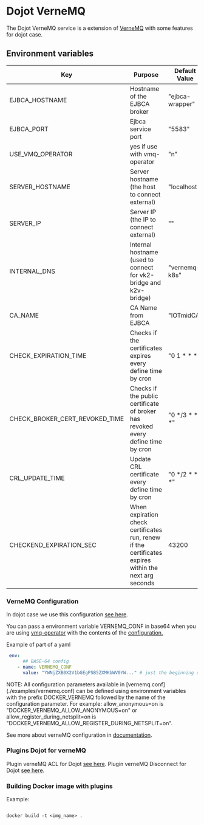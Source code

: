 # **Dojot VerneMQ**

The Dojot VerneMQ service is a extension of [VerneMQ](https://github.com/vernemq/vernemq) with some features for dojot case.


## **Environment variables**

Key                      | Purpose                                                            | Default Value  | Accepted values
-----------------------  | --------------------------------------------------------------     | -------------- |------------
EJBCA_HOSTNAME           | Hostname of the EJBCA broker                                       | "ejbca-wrapper"| IP or DNSs
EJBCA_PORT               | Ejbca service port                                                 | "5583"         | port values
USE_VMQ_OPERATOR         | yes if use with vmq-operator                                       | "n"            | y or n
SERVER_HOSTNAME          | Server hostname (the host to connect external)                     | "localhost"    | hostname
SERVER_IP                | Server IP (the IP to connect external)                             | ""             | IP
INTERNAL_DNS        | Internal hostname (used to connect for vk2-bridge and k2v-bridge)  | "vernemq-k8s"  | hostname
CA_NAME                  | CA Name from EJBCA                                                 | "IOTmidCA"     | string
CHECK_EXPIRATION_TIME    | Checks if the certificates expires every define time by cron       | "0 1 * * *"    | cron schedule expressions
CHECK_BROKER_CERT_REVOKED_TIME  | Checks if the public certificate of broker has revoked every define time by cron  | "0 */3 * * *" | cron schedule expressions
CRL_UPDATE_TIME          | Update CRL certificate every define time by cron                   | "0 */2 * * *" | cron schedule expressions
CHECKEND_EXPIRATION_SEC  | When expiration check certificates run, renew if the certificates expires within the next arg seconds | 43200  | seconds


### **VerneMQ Configuration**

In dojot case we use this configuration [see here](./examples/vernemq.conf).

You can pass a environment variable VERNEMQ_CONF in base64 when you are using [vmq-operator](https://github.com/vernemq/vmq-operator) with the contents of the [configuration.](./examples/vernemq.conf)

Example of part of a yaml

```yaml
 env:
      ## BASE-64 config
    - name: VERNEMQ_CONF
      value: "YWNjZXB0X2V1bGEgPSB5ZXMKbWV0YW..." # just the beginning of base64
```

NOTE: All configuration parameters available in [vernemq.conf] (./examples/vernemq.conf) can be defined using environment variables with the prefix DOCKER_VERNEMQ followed by the name of the configuration parameter. For example: allow_anonymous=on is "DOCKER_VERNEMQ_ALLOW_ANONYMOUS=on" or allow_register_during_netsplit=on is "DOCKER_VERNEMQ_ALLOW_REGISTER_DURING_NETSPLIT=on".

See more about verneMQ configuration in [documentation](https://docs.vernemq.com/).

### **Plugins Dojot for verneMQ**

Plugin verneMQ ACL for Dojot  [see here](./src/dojot_acl_plugin).
Plugin verneMQ Disconnect for Dojot [see here](./src/dojot_disconnect_plugin).

### **Building Docker image with plugins**

Example:

```shell

docker build -t <img_name> .

```
